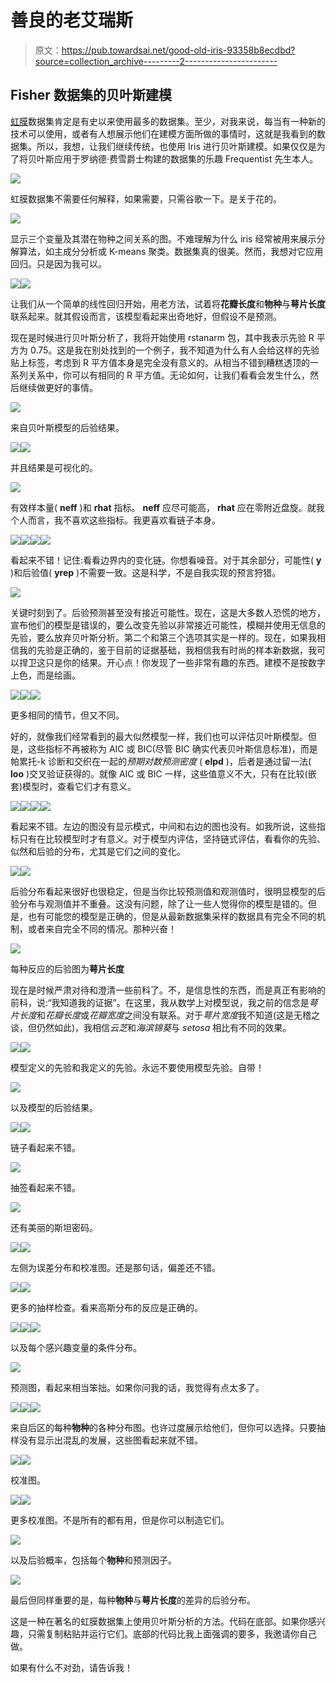 # 善良的老艾瑞斯

> 原文：<https://pub.towardsai.net/good-old-iris-93358b8ecdbd?source=collection_archive---------2----------------------->

## Fisher 数据集的贝叶斯建模

[虹膜](https://en.wikipedia.org/wiki/Iris_flower_data_set)数据集肯定是有史以来使用最多的数据集。至少，对我来说，每当有一种新的技术可以使用，或者有人想展示他们在建模方面所做的事情时，这就是我看到的数据集。所以，我想，让我们继续传统，也使用 Iris 进行贝叶斯建模。如果仅仅是为了将贝叶斯应用于罗纳德·费雪爵士构建的数据集的乐趣 Frequentist 先生本人。

![](img/f10a2e38fe8eb9f7814967b385324e64.png)

虹膜数据集不需要任何解释，如果需要，只需谷歌一下。是关于花的。

![](img/d84b8b97f48dfd7b8672849d5ccc226e.png)

显示三个变量及其潜在物种之间关系的图。不难理解为什么 iris 经常被用来展示分解算法，如主成分分析或 K-means 聚类。数据集真的很美。然而，我想对它应用回归。只是因为我可以。

![](img/5e827f74a417d1437796d4c067ef55df.png)![](img/a9be0d2e140c04ce3bdbde25c273ad65.png)

让我们从一个简单的线性回归开始，用老方法，试着将**花瓣长度**和**物种**与**萼片长度**联系起来。就其假设而言，该模型看起来出奇地好，但假设不是预测。

现在是时候进行贝叶斯分析了，我将开始使用 rstanarm 包，其中我表示先验 R 平方为 0.75。这是我在别处找到的一个例子，我不知道为什么有人会给这样的先验贴上标签，考虑到 R 平方值本身是完全没有意义的。从相当不错到糟糕透顶的一系列关系中，你可以有相同的 R 平方值。无论如何，让我们看看会发生什么，然后继续做更好的事情。

![](img/31271c495c247cd2a8e1ab2ca1a79c5e.png)

来自贝叶斯模型的后验结果。

![](img/23db1d9dda753ee8a217bc4d993ed7c8.png)![](img/cd690f9ead84900d2761169a4c9d7d31.png)

并且结果是可视化的。

![](img/ee829b1bc6e634efb4c85d9e4f662ae5.png)

有效样本量( **neff** )和 **rhat** 指标。 **neff** 应尽可能高， **rhat** 应在零附近盘旋。就我个人而言，我不喜欢这些指标。我更喜欢看链子本身。

![](img/c2dee87fa2110c268c783dd3e27e4071.png)![](img/8a1af283e60ec61e14909ff65561b595.png)![](img/796439f33346416f63cf288883ce2573.png)![](img/a2434802fcb0ff83d112d1222e7f29ad.png)

看起来不错！记住:看看边界内的变化链。你想看噪音。对于其余部分，可能性( **y** )和后验值( **yrep** )不需要一致。这是科学，不是自我实现的预言狩猎。

![](img/8a2b41566dfa39f2575a2fc6b4f81790.png)

关键时刻到了。后验预测甚至没有接近可能性。现在，这是大多数人恐慌的地方，宣布他们的模型是错误的，要么改变先验以非常接近可能性，模糊并使用无信息的先验，要么放弃贝叶斯分析。第二个和第三个选项其实是一样的。现在，如果我相信我的先验是正确的，鉴于目前的证据基础，我相信我有时尚的样本新数据，我可以捍卫这只是你的结果。开心点！你发现了一些非常有趣的东西。建模不是按数字上色，而是绘画。

![](img/f3397156e59938975163c4eae5566baa.png)![](img/b623a02c5acf18bfd15a7adb7a9289f9.png)![](img/bccc795f26c8a6aca71cf601b36ce800.png)

更多相同的情节，但又不同。

好的，就像我们经常看到的最大似然模型一样，我们也可以评估贝叶斯模型。但是，这些指标不再被称为 AIC 或 BIC(尽管 BIC 确实代表贝叶斯信息标准)，而是帕累托-k 诊断和交织在一起的*预期对数预测密度* ( **elpd** )，后者是通过留一法( **loo** )交叉验证获得的。就像 AIC 或 BIC 一样，这些值意义不大，只有在比较(嵌套)模型时，查看它们才有意义。

![](img/6e4bce5fba07849b8817d6ea3b0efa38.png)![](img/b143b9591dbc105f48ce6c404568fff2.png)![](img/da820db85cae7b28a4974cae720c333b.png)![](img/192298f781117bc7f44341218234c085.png)

看起来不错。左边的图没有显示模式，中间和右边的图也没有。如我所说，这些指标只有在比较模型时才有意义。对于模型内评估，坚持链式评估，看看你的先验、似然和后验的分布，尤其是它们之间的变化。

![](img/3022671ba0b8c8e0fd53781a0dc4e332.png)![](img/c56de04a5f1fcb3a60e8dd9a2f6ad8e1.png)

后验分布看起来很好也很稳定，但是当你比较预测值和观测值时，很明显模型的后验分布与观测值并不重叠。这没有问题，除了让一些人觉得你的模型是错的。但是，也有可能您的模型是正确的，但是从最新数据集采样的数据具有完全不同的机制，或者来自完全不同的情况。那种兴奋！

![](img/3ff54fabde9882dcf48541fe2c77d06e.png)

每种反应的后验图为**萼片长度**

现在是时候严肃对待和澄清一些前科了。不，是信息性的东西，而是真正有影响的前科，说:“我知道我的证据”。在这里，我从数学上对模型说，我之前的信念是*萼片长度*和*花瓣长度*或*花瓣宽度*之间没有联系。对于*萼片宽度*我不知道(这是无稽之谈，但仍然如此)，我相信*云芝*和*海滨锦葵*与 *setosa* 相比有不同的效果。

![](img/7b6881371439a591c62aee25f3e83f9d.png)![](img/75d5362a01ae9a82b634dccedeb158d3.png)

模型定义的先验和我定义的先验。永远不要使用模型先验。自带！

![](img/4163c4f03a1cf3a25105b309517fedf8.png)

以及模型的后验结果。

![](img/566e90ebd0b707e96d22beea699b98a1.png)![](img/d96b398ab24c500e62ad011770084f90.png)

链子看起来不错。

![](img/e7556e2e18050ffc19a1e10ee0f96d06.png)

抽签看起来不错。

![](img/d6049d9f1d93e4f60f24f0f4eb4eda2a.png)

还有美丽的斯坦密码。

![](img/f5703bfa4fa8057a2e98a013d6822c9e.png)![](img/b4cfccf565f493f3f755164e2e637386.png)

左侧为误差分布和校准图。还是那句话，偏差还不错。

![](img/acb5d8d8cd9b93a505ab28e3d0e56fc5.png)![](img/46062b7be2acf1f543af9080e32331ee.png)

更多的抽样检查。看来高斯分布的反应是正确的。

![](img/88a30ee840505c488a49fd61dcf1fd60.png)![](img/a08c285e3f038c05c4636c3dcc38e2f7.png)![](img/0854cee4a277fa5c88f888f62ba50d0d.png)

以及每个感兴趣变量的条件分布。

![](img/80b5eb17a64e42497a531f36bdd57fa6.png)

预测图，看起来相当笨拙。如果你问我的话，我觉得有点太多了。

![](img/eb37775017318a11ef5da2a1d23cfd3d.png)![](img/b4990efe777c8fc8260f0a539ca7d516.png)![](img/bd5882a178617c4450ddbd89c4b4b66a.png)

来自后区的每种**物种**的各种分布图。也许过度展示给他们，但你可以选择。只要抽样没有显示出混乱的发展，这些图看起来就不错。

![](img/c3390f102b4bd5fff70737b14e808a56.png)![](img/d0412eb3de756967d680516cc0a37547.png)

校准图。

![](img/1bc7f584cdc5a06cf42c2593c5fc8662.png)![](img/59e9835526b8551bd5949a8280ae58ad.png)

更多校准图。不是所有的都有用，但是你可以制造它们。

![](img/d1fb5898aa69b3a284c7d4b472b208e5.png)

以及后验概率，包括每个**物种**和预测因子。

![](img/e7dee1c824c2bdb5927c736452fa6964.png)

最后但同样重要的是，每种**物种**与**萼片长度**的差异的后验分布。

这是一种在著名的虹膜数据集上使用贝叶斯分析的方法。代码在底部。如果你感兴趣，只需复制粘贴并运行它们。底部的代码比我上面强调的要多，我邀请你自己做。

如果有什么不对劲，请告诉我！